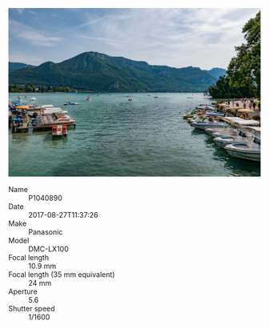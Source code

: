 [![P1040890](/photos/hd/P1040890.jpg)](/photos/full/P1040890.jpg?raw=true)

<dl>
  <dt>Name</dt>
  <dd>P1040890</dd>
  <dt>Date</dt>
  <dd>2017-08-27T11:37:26</dd>
  <dt>Make</dt>
  <dd>Panasonic</dd>
  <dt>Model</dt>
  <dd>DMC-LX100</dd>
  <dt>Focal length</dt>
  <dd>10.9 mm</dd>
  <dt>Focal length (35 mm equivalent)</dt>
  <dd>24 mm</dd>
  <dt>Aperture</dt>
  <dd>5.6</dd>
  <dt>Shutter speed</dt>
  <dd>1/1600</dd>
</dl>
